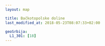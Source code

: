 ```yaml
---
layout: map

title: Bačkotopolske doline
last_modified_at: 2018-05-23T08:07:33+02:00

geoSrbija:
  L1_301: [18]
---
```

